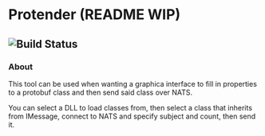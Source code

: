 # Protender (README WIP)
![Build Status](https://github.com/Lemorz56/Protender/actions/workflows/ci.yml/badge.svg?branch=main)
---

### About 
This tool can be used when wanting a graphica interface to fill in properties to a protobuf class and then send said class over NATS.

You can select a DLL to load classes from, then select a class that inherits from IMessage, connect to NATS and specify subject and count, then send it.
